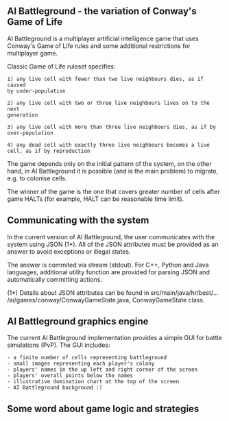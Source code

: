 AI Battleground - the variation of Conway's Game of Life
--------------------------------------------------------

AI Battleground is a multiplayer artificial intelligence game that uses Conway's
Game of Life rules and some additional restrictions for multiplayer game.

Classic Game of Life ruleset specifies:
	
	1) any live cell with fewer than two live neighbours dies, as if caused
	by under-population
	
	2) any live cell with two or three live neighbours lives on to the next
	generation
	
	3) any live cell with more than three live neighbours dies, as if by
	over-population
	
	4) any dead cell with exactly three live neighbours becomes a live
	cell, as if by reproduction

The game depends only on the initial pattern of the system, on the other hand,
in AI Battleground it is possible (and is the main problem) to migrate, e.g.
to colonise cells.

The winner of the game is the one that covers greater number of cells after
game HALTs (for example, HALT can be reasonable time limit).


Communicating with the system
-----------------------------

In the current version of AI Battleground, the user communicates with the 
system using JSON (1*). All of the JSON attributes must be provided as an
answer to avoid exceptions or illegal states.

The answer is commited via stream (stdout). For C++, Python and Java
languages, additional utility function are provided for parsing JSON and
automatically committing actions.


(1*) Details about JSON attributes can be found in src/main/java/hr/best/...
/ai/games/conway/ConwayGameState.java, ConwayGameState class.


AI Battleground graphics engine
-------------------------------

The current AI Battleground implementation provides a simple GUI for battle
simulations (PvP). The GUI includes:

	- a finite number of cells representing battleground
	- small images representing each player's colony
	- players' names in the up left and right corner of the screen
	- players' overall points below the names
	- illustrative domination chart at the top of the screen
	- AI Battleground background :)


Some word about game logic and strategies
-----------------------------------------



